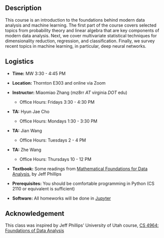## Description

This course is an introduction to the foundations behind modern data analysis
and machine learning.  The first part of the course covers selected topics from
probability theory and linear algebra that are key components of modern data
analysis. Next, we cover multivariate statistical techniques for dimensionality
reduction, regression, and classification. Finally, we survey recent topics in
machine learning, in particular, deep neural networks.

## Logistics

* **Time:** MW 3:30 - 4:45 PM
* **Location:** Thornton E303 and online via Zoom
* **Instructor:** Miaomiao Zhang (mz8rr *AT* virginia *DOT* edu)
  - Office Hours: Fridays 3:30 - 4:30 PM
* **TA:** Hyun Jae Cho
  - Office Hours:  Mondays 1:30 - 3:30 PM
* **TA:** Jian Wang
  - Office Hours: Tuesdays 2 - 4 PM
* **TA:** Zhe Wang
  - Office Hours: Thursdays 10 - 12 PM

* **Textbook:** Some readings from [Mathematical Foundations for Data Analysis](http://www.cs.utah.edu/~jeffp/M4D/M4D.html), by Jeff Phillips
* **Prerequisites:** You should be comfortable programming in Python (CS 2110 or equivalent is sufficient)
* **Software:** All homeworks will be done in [Jupyter](https://jupyter.org)

## Acknowledgement
This class was inspired by Jeff Phillips' University of Utah course, [CS 4964: Foundations of Data Analysis](http://www.cs.utah.edu/~jeffp/teaching/FoDA.html)
